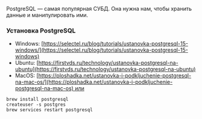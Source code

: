 PostgreSQL — самая популярная СУБД. Она нужна нам, чтобы хранить данные и манипулировать ими.
### Установка PostgreSQL
- Windows: [https://selectel.ru/blog/tutorials/ustanovka-postgresql-15-windows/](https://selectel.ru/blog/tutorials/ustanovka-postgresql-15-windows)
- Ubuntu: [https://firstvds.ru/technology/ustanovka-postgresql-na-ubuntu](https://firstvds.ru/technology/ustanovka-postgresql-na-ubuntu)
- MacOS: [https://ploshadka.net/ustanovka-i-podkljuchenie-postgresql-na-mac-os/](https://ploshadka.net/ustanovka-i-podkljuchenie-postgresql-na-mac-os) или
```console_macOS
brew install postgresql
createuser -s postgres
brew services restart postgresql
```
